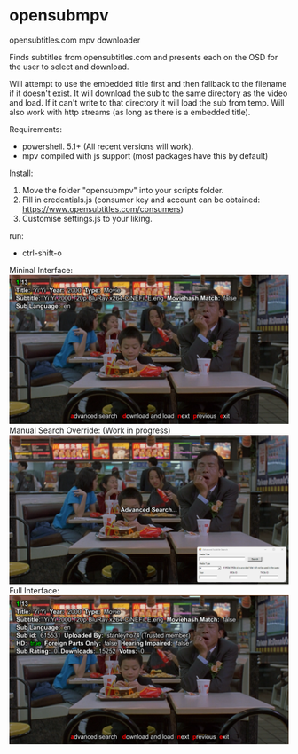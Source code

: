# opensubmpv
opensubtitles.com mpv downloader

Finds subtitles from opensubtitles.com and presents each on the OSD for the user to select and download. 

Will attempt to use the embedded title first and then fallback to the filename if it doesn't exist. 
It will download the sub to the same directory as the video and load. 
If it can't write to that directory it will load the sub from temp. 
Will also work with http streams (as long as there is a embedded title).

Requirements:

* powershell. 5.1+ (All recent versions will work). 
* mpv compiled with js support (most packages have this by default)

Install: 
1. Move the folder "opensubmpv" into your scripts folder.
2. Fill in credentials.js (consumer key and account can be obtained: https://www.opensubtitles.com/consumers)
3. Customise settings.js to your liking.

run:
* ctrl-shift-o
  
Mininal Interface: 
![Yi Yi](Screenshot_1.png?raw=true "Yi Yi Mcdonalds scene")
Manual Search Override: (Work in progress)
![Yi Yi](Screenshot_3.png?raw=true "Yi Yi Mcdonalds scene")
Full Interface: 
![Yi Yi](Screenshot_2.png?raw=true "Yi Yi Mcdonalds scene")
